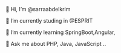 

👋 Hi, I’m @sarraabdelkrim


🔭 I’m currently studing  in @ESPRIT

🌱 I’m currently learning SpringBoot,Angular,

💬 Ask me about PHP, Java, JavaScript ..

